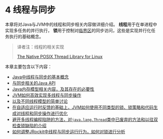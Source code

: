 # 4 线程与同步

本章将对Java与JVM中的线程和同步相关内容做详细介绍。 **线程**用于在单进程中实现多任务的并行执行， **锁**用于控制对[临界区][1]的同步访问，这些是实现并行化任务执行的基础概念。

>译者注：线程的相关实现
>
>[The Native POSIX Thread Library for Linux][3]

本章主要包含以下内容：

* [Java中线程与同步的基本概念][6]
* [与同步相关的Java API][5]
* [Java内存模型相关内容，及其存在的必要性][4]
* [JVM如何高效实现多线程与同步操作][11]
* [以及不同线程模型的简单讨论][10]
* [在自适应运行时反馈的基础上，JVM如何使用不同类型的锁、锁策略和代码生成对线程和同步操作进行优化][9]
* [避开多线程编程陷阱的方法，对`java.lang.Thread`类中已废弃的方法和以往双检查锁缺陷的介绍][7]
* [如何调整JRockit中线程与同步运行行为，如何对锁进行分析][8]




[1]:    http://en.wikipedia.org/wiki/Critical_section
[2]:    http://www.ibm.com/developerworks/cn/linux/kernel/l-thread/
[3]:    http://people.redhat.com/drepper/nptl-design.pdf
[4]:    ./4.3.md#4.3.1
[5]:    ./4.2.md
[6]:    ./4.1.md
[7]:    ./4.5.md
[8]:    ./4.6.md
[9]:    ./4.4.md
[10]:   ./4.3.md#4.3.4
[11]:   ./4.3.md#4.3.2